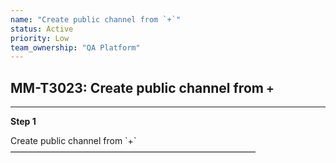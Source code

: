 ```yaml
---
name: "Create public channel from `+`"
status: Active
priority: Low
team_ownership: "QA Platform"
---
```


## MM-T3023: Create public channel from `+`

---

**Step 1**

Create public channel from \`+\`\
————————————————————————————
